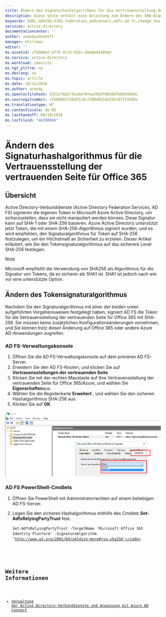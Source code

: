 ```yaml
---
title: Ändern des Signaturhashalgorithmus für die Vertrauensstellung der vertrauenden Seite für Office 365 | Microsoft Docs
description: Diese Seite enthält eine Anleitung zum Ändern des SHA-Algorithmus für die Verbundvertrauensstellung mit Office 365.
keywords: SHA1,SHA256,O365,federation,aadconnect,adfs,ad fs,change sha,federation trust,relying party trust
services: active-directory
documentationcenter: ''
author: anandyadavmsft
manager: mtillman
editor: ''
ms.assetid: cf6880e2-af78-4cc9-91bc-b64de4428bbd
ms.service: active-directory
ms.workload: identity
ms.tgt_pltfrm: na
ms.devlang: na
ms.topic: article
ms.date: 10/31/2016
ms.author: anandy
ms.openlocfilehash: 5352c76d2f41adef8fae29d3f60204fb05546ddc
ms.sourcegitcommit: cf606b01726df2c9c1789d851de326c873f4209a
ms.translationtype: HT
ms.contentlocale: de-DE
ms.lasthandoff: 09/19/2018
ms.locfileid: "46298046"
---
```

# <a name="change-signature-hash-algorithm-for-office-365-relying-party-trust"></a>Ändern des Signaturhashalgorithmus für die Vertrauensstellung der vertrauenden Seite für Office 365
## <a name="overview"></a>Übersicht
Active Directory-Verbunddienste (Active Directory Federation Services, AD FS) signieren die eigenen Token in Microsoft Azure Active Directory, um sicherzustellen, dass sie nicht manipuliert werden können. Diese Signatur kann auf SHA-1 oder SHA-256 basieren. Azure Active Directory unterstützt jetzt Token, die mit einem SHA-256-Algorithmus signiert wurden, und es wird empfohlen, den Signaturalgorithmus für Token auf SHA-256 festzulegen, um ein Höchstmaß an Sicherheit zu erzielen. Dieser Artikel erläutert, wie Sie den Tokensignaturalgorithmus auf das sicherere Level SHA-256 festlegen.

>[!NOTE]
>Microsoft empfiehlt die Verwendung von SHA256 als Algorithmus für die Signatur von Tokens, da es sicherer als SHA1 ist. SHA1 ist jedoch nach wie vor eine unterstützte Option.

## <a name="change-the-token-signing-algorithm"></a>Ändern des Tokensignaturalgorithmus
Nachdem Sie den Signaturalgorithmus mit einer der beiden unten aufgeführten Vorgehensweisen festgelegt haben, signiert AD FS die Token für die Vertrauensstellung der vertrauenden Seite für Office 365 mit SHA-256. Sie müssen keine zusätzlichen Konfigurationsänderungen vornehmen, und Sie können trotz dieser Änderung auf Office 365 oder andere Azure AD-Anwendungen zugreifen.

### <a name="ad-fs-management-console"></a>AD FS-Verwaltungskonsole
1. Öffnen Sie die AD FS-Verwaltungskonsole auf dem primären AD FS-Server.
2. Erweitern Sie den AD FS-Knoten, und klicken Sie auf **Vertrauensstellungen der vertrauenden Seite**.
3. Klicken Sie mit der rechten Maustaste auf Ihre Vertrauensstellung der vertrauenden Seite für Office 365/Azure, und wählen Sie **Eigenschaften**aus.
4. Wählen Sie die Registerkarte **Erweitert** , und wählen Sie den sicheren Hashalgorithmus SHA-256 aus.
5. Klicken Sie auf **OK**.

![SHA-256-Signaturalgorithmus – MMC](./media/active-directory-aadconnectfed-sha256guidance/mmc.png)

### <a name="ad-fs-powershell-cmdlets"></a>AD FS PowerShell-Cmdlets
1. Öffnen Sie PowerShell mit Administratorrechten auf einem beliebigen AD FS-Server.
2. Legen Sie den sicheren Hashalgorithmus mithilfe des Cmdlets **Set-AdfsRelyingPartyTrust** fest.
   
   <code>Set-AdfsRelyingPartyTrust -TargetName 'Microsoft Office 365 Identity Platform' -SignatureAlgorithm 'http://www.w3.org/2001/04/xmldsig-more#rsa-sha256'</code>

## <a name="also-read"></a>Weitere Informationen
* [Verwaltung der Active Directory-Verbunddienste und Anpassung mit Azure AD Connect](hybrid/how-to-connect-fed-management.md#repairthetrust)

